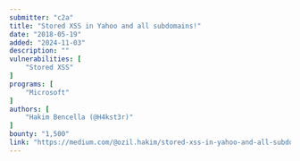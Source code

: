 ```yaml
---
submitter: "c2a"
title: "Stored XSS in Yahoo and all subdomains!"
date: "2018-05-19"
added: "2024-11-03"
description: ""
vulnerabilities: [
    "Stored XSS"
]
programs: [
    "Microsoft"
]
authors: [
    "Hakim Bencella (@H4kst3r)"
]
bounty: "1,500"
link: "https://medium.com/@ozil.hakim/stored-xss-in-yahoo-and-all-subdomains-bbcaa7c3b8d"
---
```




